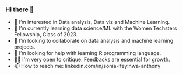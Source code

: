 ### Hi there 👋


- 🔭 I’m interested in Data analysis, Data viz and Machine Learning.
- 🌱 I’m currently learning data science/ML with the Women Techsters Fellowship, Class of 2023.
- 👯 I’m looking to collaborate on data analysis and machine learning projects.
- 🤔 I’m looking for help with learning R programming language.
- 👨‍🏫 I'm very open to critique. Feedbacks are essential for growth.
- 📫 How to reach me: linkedin.com/in/sonia-ifeyinwa-anthony

